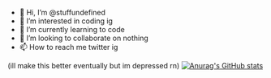 - 👋 Hi, I’m @stuffundefined
- 👀 I’m interested in coding ig
- 🌱 I’m currently learning to code
- 💞️ I’m looking to collaborate on nothing
- 📫 How to reach me twitter ig

<!---
stuffundefined/stuffundefined is a ✨ special ✨ repository because its `README.md` (this file) appears on your GitHub profile.
You can click the Preview link to take a look at your changes.
cool
--->
(ill make this better eventually but im depressed rn)
[![Anurag's GitHub stats](https://github-readme-stats.vercel.app/api?username=stuffundefined)](https://github.com/stuffundefined/stuffundefined.github.io)
